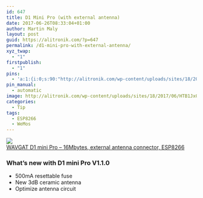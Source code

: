 ```yaml
---
id: 647
title: D1 Mini Pro (with external antenna)
date: 2017-06-26T08:33:04+01:00
author: Martin Maly
layout: post
guid: https://alitronik.com/?p=647
permalink: /d1-mini-pro-with-external-antenna/
xyz_twap:
  - "1"
firstpublish:
  - "1"
pins:
  - 'a:1:{i:0;s:90:"http://alitronik.com/wp-content/uploads/sites/18/2017/06/HTB1Jx0lQpXXXXapXVXXq6xXFXXXG.jpg";}'
pin_manual:
  - automatic
image: http://alitronik.com/wp-content/uploads/sites/18/2017/06/HTB1Jx0lQpXXXXapXVXXq6xXFXXXG.jpg
categories:
  - Tip
tags:
  - ESP8266
  - WeMos
---
```

<a href="http://s.click.aliexpress.com/e/E66iYrV" target="_parent"><img src="//ae01.alicdn.com/kf/HTB1mBSYQpXXXXayXXXXq6xXFXXXH/1PCS-WAVGAT-font-b-D1-b-font-font-b-mini-b-font-font-b-Pro-b.jpg_220x220.jpg" /><span style="display: block;">WAVGAT D1 mini Pro &#8211; 16Mbytes, external antenna connector, ESP8266</span></a>

### What&#8217;s new with D1 mini Pro V1.1.0

  * 500mA resettable fuse
  * New 3dB ceramic antenna
  * Optimize antenna circuit
